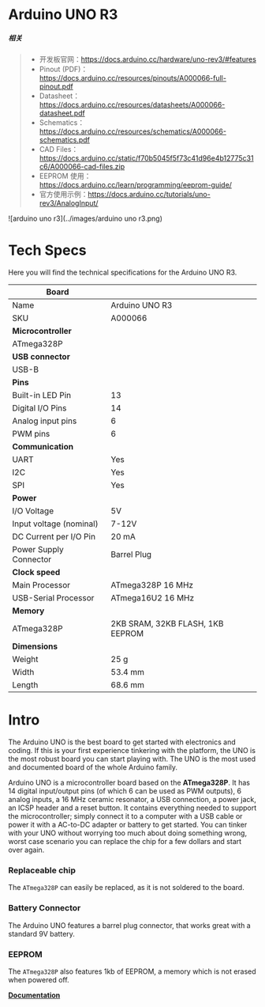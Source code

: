 # Arduino UNO R3

##### 相关

> - 开发板官网：https://docs.arduino.cc/hardware/uno-rev3/#features
> - Pinout (PDF)：https://docs.arduino.cc/resources/pinouts/A000066-full-pinout.pdf
> - Datasheet：https://docs.arduino.cc/resources/datasheets/A000066-datasheet.pdf
> - Schematics：https://docs.arduino.cc/resources/schematics/A000066-schematics.pdf
> - CAD Files：https://docs.arduino.cc/static/f70b5045f5f73c41d96e4b12775c31c6/A000066-cad-files.zip
> - EEPROM 使用：https://docs.arduino.cc/learn/programming/eeprom-guide/
> - 官方使用示例：https://docs.arduino.cc/tutorials/uno-rev3/AnalogInput/

![arduino uno r3](../images/arduino uno r3.png)

# Tech Specs

Here you will find the technical specifications for the Arduino UNO R3.

| **Board**               |                                  |
| ----------------------- | -------------------------------- |
| Name                    | Arduino UNO R3                   |
| SKU                     | A000066                          |
| **Microcontroller**     |                                  |
| ATmega328P              |                                  |
| **USB connector**       |                                  |
| USB-B                   |                                  |
| **Pins**                |                                  |
| Built-in LED Pin        | 13                               |
| Digital I/O Pins        | 14                               |
| Analog input pins       | 6                                |
| PWM pins                | 6                                |
| **Communication**       |                                  |
| UART                    | Yes                              |
| I2C                     | Yes                              |
| SPI                     | Yes                              |
| **Power**               |                                  |
| I/O Voltage             | 5V                               |
| Input voltage (nominal) | 7-12V                            |
| DC Current per I/O Pin  | 20 mA                            |
| Power Supply Connector  | Barrel Plug                      |
| **Clock speed**         |                                  |
| Main Processor          | ATmega328P 16 MHz                |
| USB-Serial Processor    | ATmega16U2 16 MHz                |
| **Memory**              |                                  |
| ATmega328P              | 2KB SRAM, 32KB FLASH, 1KB EEPROM |
| **Dimensions**          |                                  |
| Weight                  | 25 g                             |
| Width                   | 53.4 mm                          |
| Length                  | 68.6 mm                          |

# Intro

The Arduino UNO is the best board to get started with electronics and coding. If this is your first experience tinkering with the platform, the UNO is the most robust board you can start playing with. The UNO is the most used and documented board of the whole Arduino family.

Arduino UNO is a microcontroller board based on the **ATmega328P**. It has 14 digital input/output pins (of which 6 can be used as PWM outputs), 6 analog inputs, a 16 MHz ceramic resonator, a USB connection, a power jack, an ICSP header and a reset button. It contains everything needed to support the microcontroller; simply connect it to a computer with a USB cable or power it with a AC-to-DC adapter or battery to get started. You can tinker with your UNO without worrying too much about doing something wrong, worst case scenario you can replace the chip for a few dollars and start over again.

### **Replaceable chip**

The `ATmega328P` can easily be replaced, as it is not soldered to the board.

### **Battery Connector**

The Arduino UNO features a barrel plug connector, that works great with a standard 9V battery.

### **EEPROM**

The `ATmega328P` also features 1kb of EEPROM, a memory which is not erased when powered off.

[**Documentation**](https://docs.arduino.cc/learn/programming/eeprom-guide)
